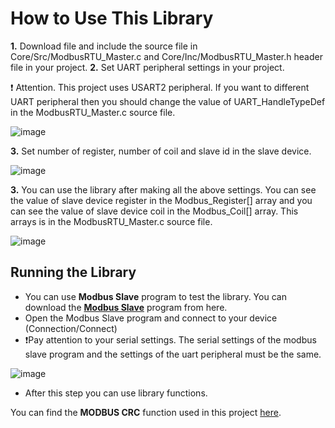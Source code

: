 # How to Use This Library

**1.** Download file and include the source file in Core/Src/ModbusRTU_Master.c and Core/Inc/ModbusRTU_Master.h header file in your project.
**2.** Set UART peripheral settings in your project. 

:exclamation: Attention. This project uses USART2 peripheral. If you want to different UART peripheral then you should change the value of UART_HandleTypeDef in the ModbusRTU_Master.c source file.

![image](https://user-images.githubusercontent.com/64977597/155136571-725a783a-b87b-41aa-a6a8-f7af2c698c48.png)



**3.** Set number of register, number of coil and slave id in the slave device.

![image](https://user-images.githubusercontent.com/64977597/155137609-518863a6-ff9a-4240-b51a-944c7636bd23.png)


**3.** You can use the library after making all the above settings. You can see the value of slave device register in the Modbus_Register[] array and you can see the value of slave device coil in the Modbus_Coil[] array. This arrays is in the ModbusRTU_Master.c source file.

![image](https://user-images.githubusercontent.com/64977597/155137841-c1aec211-3c1f-4c65-b783-ef37dc45d929.png)

## Running the Library

- You can use **Modbus Slave** program to test the library. You can download the **[Modbus Slave](https://www.modbustools.com/download.html)** program from here.
- Open the Modbus Slave program and connect to your device (Connection/Connect)
- :exclamation:Pay attention to your serial settings. The serial settings of the modbus slave program and the settings of the uart peripheral must be the same. 

![image](https://user-images.githubusercontent.com/64977597/155140512-c5953311-b0f8-4cab-b72b-25b12425e3e4.png)

- After this step you can use library functions. 

You can find the **MODBUS CRC** function used in this project [here](https://github.com/LacobusVentura/MODBUS-CRC16).  


